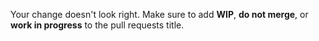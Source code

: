 Your change doesn't look right. Make sure to add **WIP**, **do not merge**, or **work in progress** to the pull requests title.
